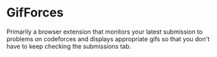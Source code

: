 # GifForces
Primarily a browser extension that monitors your latest submission to problems on codeforces and displays appropriate gifs so that you don't have to keep checking the submissions tab.
